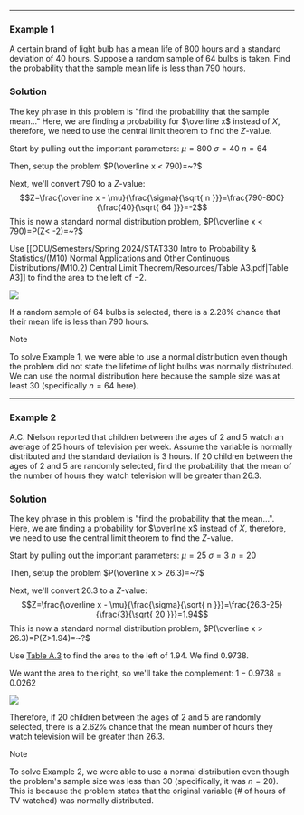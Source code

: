 - - -
### Example 1
A certain brand of light bulb has a mean life of 800 hours and a standard deviation of 40 hours. Suppose a random sample of 64 bulbs is taken. Find the probability that the sample mean life is less than 790 hours.

### Solution
The key phrase in this problem is "find the probability that the sample mean..." Here, we are finding a probability for $\overline x$ instead of $X$, therefore, we need to use the central limit theorem to find the $Z$-value.

Start by pulling out the important parameters:
$\mu=800$
$\sigma = 40$
$n = 64$

Then, setup the problem $P(\overline x < 790)=~?$

Next, we'll convert 790 to a $Z$-value:
$$Z=\frac{\overline x - \mu}{\frac{\sigma}{\sqrt{ n }}}=\frac{790-800}{\frac{40}{\sqrt{ 64 }}}=-2$$
This is now a standard normal distribution problem, $P(\overline x < 790)=P(Z< -2)=~?$

Use [[ODU/Semesters/Spring 2024/STAT330 Intro to Probability & Statistics/(M10) Normal Applications and Other Continuous Distributions/(M10.2) Central Limit Theorem/Resources/Table A3.pdf|Table A3]] to find the area to the left of $-2$.

![](example_1_standard_normal_curve.png)

If a random sample of 64 bulbs is selected, there is a $2.28\%$ chance that their mean life is less than 790 hours.

> [!Note] 
> To solve Example 1, we were able to use a normal distribution even though the problem did not state the lifetime of light bulbs was normally distributed. We can use the normal distribution here because the sample size was at least 30 (specifically $n=64$ here).

- - -
### Example 2
A.C. Nielson reported that children between the ages of 2 and 5 watch an average of 25 hours of television per week. Assume the variable is normally distributed and the standard deviation is 3 hours. If 20 children between the ages of 2 and 5 are randomly selected, find the probability that the mean of the number of hours they watch television will be greater than 26.3.

### Solution
The key phrase in this problem is "find the probability that the mean...". Here, we are finding a probability for $\overline x$ instead of $X$, therefore, we need to use the central limit theorem to find the $Z$-value. 

Start by pulling out the important parameters:
$\mu=25$
$\sigma=3$
$n=20$

Then, setup the problem $P(\overline x > 26.3)=~?$

Next, we'll convert 26.3 to a $Z$-value:
$$Z=\frac{\overline x - \mu}{\frac{\sigma}{\sqrt{ n }}}=\frac{26.3-25}{\frac{3}{\sqrt{ 20 }}}=1.94$$
This is now a standard normal distribution problem, $P(\overline x > 26.3)=P(Z>1.94)=~?$

Use [Table A.3](obsidian://open?vault=Notes&file=Courses%2FODU%20Spring%202024%2FSTAT330%20Intro%20to%20Probability%20%26%20Statistics%2F(M10)%20Normal%20Applications%20and%20Other%20Continuous%20Distributions%2F(M10.2)%20Central%20Limit%20Theorem%2FResources%2FTable%20A3.pdf) to find the area to the left of $1.94$. We find $0.9738$.

We want the area to the right, so we'll take the complement: $1-0.9738=0.0262$

![](example_2_standard_normal_curve.png)

Therefore, if 20 children between the ages of 2 and 5 are randomly selected, there is a $2.62\%$ chance that the mean number of hours they watch television will be greater than 26.3.

> [!Note]
> To solve Example 2, we were able to use a normal distribution even though the problem's sample size was less than 30 (specifically, it was $n=20$). This is because the problem states that the original variable (# of hours of TV watched) was normally distributed.

